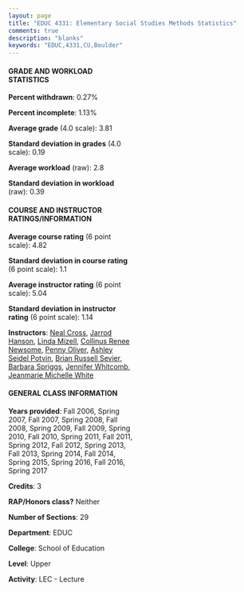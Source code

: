 ```yaml
---
layout: page
title: "EDUC 4331: Elementary Social Studies Methods Statistics"
comments: true
description: "blanks"
keywords: "EDUC,4331,CU,Boulder"
---
```

<head>
<script src="https://ajax.googleapis.com/ajax/libs/jquery/2.1.3/jquery.min.js"></script>
<script src="https://dl.dropboxusercontent.com/s/pc42nxpaw1ea4o9/highcharts.js?dl=0"></script>
<!-- <script src="../assets/js/highcharts.js"></script> -->
<style type="text/css">@font-face {
	font-family: "Bebas Neue";
	src: url(https://www.filehosting.org/file/details/544349/BebasNeue Regular.otf) format("opentype");
	}
	h1.Bebas { 
		font-family: "Bebas Neue", Verdana, Tahoma;
	}
</style>
</head>
<body>
	<div id="container" style="float: right; width: 45%; height: 88%; margin-left: 2.5%; margin-right: 2.5%;"></div>
	<script language="JavaScript">
		$(document).ready(function() {
		var chart = {type: 'column'};
		var title = {text: 'Grade Distribution'};
		var xAxis = {categories: ['A','B','C','D','F'],crosshair: true};
		var yAxis = {min: 0,title: {text: 'Percentage'}};
		var tooltip = {headerFormat: '<center><b><span style="font-size:20px">{point.key}</span></b></center>',
		               pointFormat: '<td style="padding:0"><b>{point.y:.1f}%</b></td>',
		               footerFormat: '</table>',shared: true,useHTML: true};
		var plotOptions = {column: {pointPadding: 0.0,borderWidth: 0}};  
		var credits = {enabled: false};var series= [{name: 'Percent',data: [86.69,10.75,2.14,0.28,0.13,]}];
		var json = {};
		json.chart = chart;
		json.title = title;
		json.tooltip = tooltip;
		json.xAxis = xAxis;
		json.yAxis = yAxis;  
		json.series = series;
		json.plotOptions = plotOptions;  
		json.credits = credits;
		$('#container').highcharts(json);
	});
	</script>
</body>
			   
#### GRADE AND WORKLOAD STATISTICS

**Percent withdrawn**: 0.27%

**Percent incomplete**: 1.13%

**Average grade** (4.0 scale): 3.81

**Standard deviation in grades** (4.0 scale): 0.19

**Average workload** (raw): 2.8

**Standard deviation in workload** (raw): 0.39

#### COURSE AND INSTRUCTOR RATINGS/INFORMATION

**Average course rating** (6 point scale): 4.82

**Standard deviation in course rating** (6 point scale): 1.1

**Average instructor rating** (6 point scale): 5.04

**Standard deviation in instructor rating** (6 point scale): 1.14

**Instructors**: <a href='../../instructors/Neal_Cross'>Neal Cross</a>, <a href='../../instructors/Jarrod_Hanson'>Jarrod Hanson</a>, <a href='../../instructors/Linda_Mizell'>Linda Mizell</a>, <a href='../../instructors/Collinus_Renee_Newsome'>Collinus Renee Newsome</a>, <a href='../../instructors/Penny_Oliver'>Penny Oliver</a>, <a href='../../instructors/Ashley_Seidel_Potvin'>Ashley Seidel Potvin</a>, <a href='../../instructors/Brian_Russell_Sevier'>Brian Russell Sevier</a>, <a href='../../instructors/Barbara_Spriggs'>Barbara Spriggs</a>, <a href='../../instructors/Jennifer_Whitcomb'>Jennifer Whitcomb</a>, <a href='../../instructors/Jeanmarie_Michelle_White'>Jeanmarie Michelle White</a>

#### GENERAL CLASS INFORMATION

**Years provided**: Fall 2006, Spring 2007, Fall 2007, Spring 2008, Fall 2008, Spring 2009, Fall 2009, Spring 2010, Fall 2010, Spring 2011, Fall 2011, Spring 2012, Fall 2012, Spring 2013, Fall 2013, Spring 2014, Fall 2014, Spring 2015, Spring 2016, Fall 2016, Spring 2017

**Credits**: 3

**RAP/Honors class?** Neither

**Number of Sections**: 29

**Department**: EDUC

**College**: School of Education

**Level**: Upper

**Activity**: LEC - Lecture
